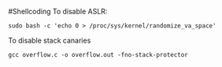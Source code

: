 #Shellcoding
To disable ASLR:

    sudo bash -c 'echo 0 > /proc/sys/kernel/randomize_va_space'

To disable stack canaries

    gcc overflow.c -o overflow.out -fno-stack-protector
